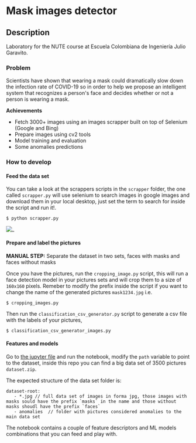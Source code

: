 # Mask images detector

## Description
Laboratory for the NUTE course at Escuela Colombiana de Ingeniería Julio Garavito. 

### Problem 
Scientists have shown that wearing a mask could dramatically slow down the infection rate of COVID-19 so in order to help we propose an intelligent system that recognizes a person's face and decides whether or not a person is wearing a mask.


**Achievements**

* Fetch 3000+ images using an images scrapper built on top of Selenium (Google and Bing)
* Prepare images using cv2 tools
* Model training and evaluation
* Some anomalies predictions


### How to develop


#### Feed the data set

You can take a look at the scrappers scripts in the  `scrapper` folder, the one called `scrapper.py` will use selenium to search images in google images and download them in your local desktop, just set the term to search for inside the script and run it!.


```
$ python scrapper.py
```

![_](https://media.giphy.com/media/fYYjdr1Ebk3Lrn03Mf/giphy.gif)



#### Prepare and label the pictures

**MANUAL STEP:** Separate the dataset in two sets, faces with masks and faces without masks 

Once you have the pictures, run the `cropping_image.py` script, this will run a face detection model in your pictures sets and will crop them to a size of `160x160` pixels. Remeber to modify the prefix inside the script if you want to change the name of the generated pictures `mask1234.jpg` i.e.


```
$ cropping_images.py
```

Then run the `classification_csv_generator.py` script to generate a csv file with the labels of your pictures, 

```
$ classification_csv_generator_images.py
```

#### Features and models


Go to [the jupyter file](https://github.com/SergioRt1/NUTI/blob/master/face_recognition_section2.ipynb) and run the notebook, modify the `path` variable to point to the dataset, inside this repo you can find a big data set of 3500 pictures `dataset.zip`.

 The expected structure of the data set folder is: 
 ```
dataset-root:
    - *.jpg // full data set of images in forma jpg, those images with masks sould have the prefix `masks` in the name and those without masks shoudl have the prefix `faces`
    - anomalies  // folder with pictures considered anomalies to the main data set

 ```


The notebook contains a couple of feature descriptors and ML models combinations that you can feed and play with.

